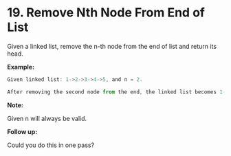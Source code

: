 # 19. Remove Nth Node From End of List

Given a linked list, remove the n-th node from the end of list and return its head.

**Example:**

```js
Given linked list: 1->2->3->4->5, and n = 2.

After removing the second node from the end, the linked list becomes 1->2->3->5.
```

**Note:**

Given n will always be valid.

**Follow up:**

Could you do this in one pass?